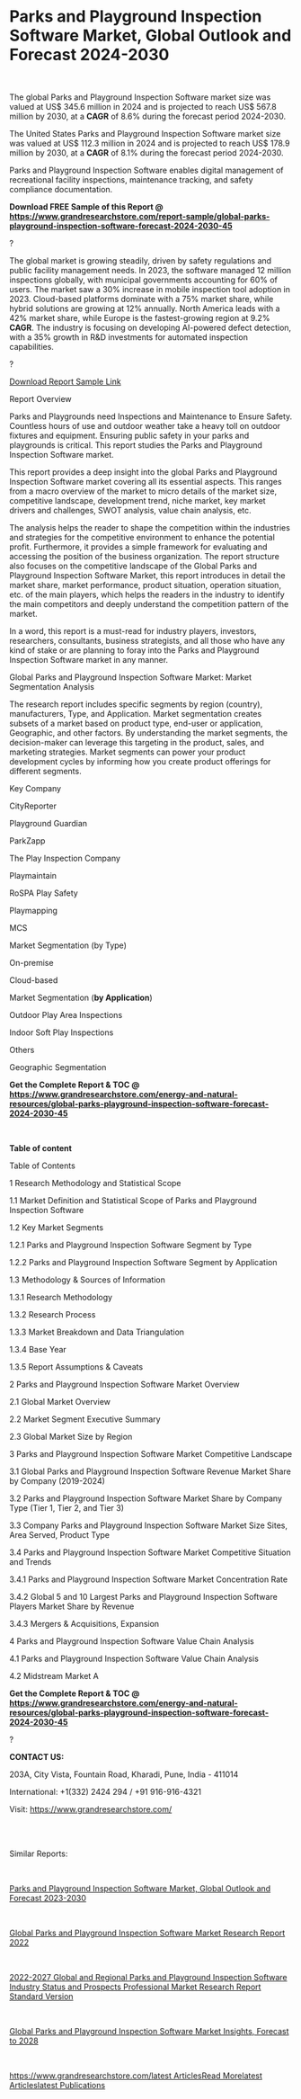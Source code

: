 <h1>Parks and Playground Inspection Software Market, Global Outlook and Forecast 2024-2030</h1><br/><p>The global Parks and Playground Inspection Software market size was valued at US$ 345.6 million in 2024 and is projected to reach US$ 567.8 million by 2030, at a <strong>CAGR</strong> of 8.6% during the forecast period 2024-2030.</p>
 
 
 
 <p>The United States Parks and Playground Inspection Software market size was valued at US$ 112.3 million in 2024 and is projected to reach US$ 178.9 million by 2030, at a <strong>CAGR</strong> of 8.1% during the forecast period 2024-2030.</p>
 
 
 
 <p>Parks and Playground Inspection Software enables digital management of recreational facility inspections, maintenance tracking, and safety compliance documentation.</p>
 
 
 
 <div><b>Download FREE Sample of this Report @ <a href="https://www.grandresearchstore.com/report-sample/global-parks-playground-inspection-software-forecast-2024-2030-45">https://www.grandresearchstore.com/report-sample/global-parks-playground-inspection-software-forecast-2024-2030-45</a></b></div>
 
 
 
 <p>? </p>
 
 
 
 <p>The global market is growing steadily, driven by safety regulations and public facility management needs. In 2023, the software managed 12 million inspections globally, with municipal governments accounting for 60% of users. The market saw a 30% increase in mobile inspection tool adoption in 2023. Cloud-based platforms dominate with a 75% market share, while hybrid solutions are growing at 12% annually. North America leads with a 42% market share, while Europe is the fastest-growing region at 9.2% <strong>CAGR</strong>. The industry is focusing on developing AI-powered defect detection, with a 35% growth in R&D investments for automated inspection capabilities.</p>
 
 
 
 <p>? </p>
 
 
 
 <p><a href="https://www.grandresearchstore.com/mr-admin/report-sample/global-parks-playground-inspection-software-forecast-2024-2030-45">Download Report Sample Link</a></p>
 
 
 
 <p>Report Overview</p>
 
 
 
 <p>Parks and Playgrounds need Inspections and Maintenance to Ensure Safety. Countless hours of use and outdoor weather take a heavy toll on outdoor fixtures and equipment. Ensuring public safety in your parks and playgrounds is critical. This report studies the Parks and Playground Inspection Software market.</p>
 
 
 
 <p>This report provides a deep insight into the global Parks and Playground Inspection Software market covering all its essential aspects. This ranges from a macro overview of the market to micro details of the market size, competitive landscape, development trend, niche market, key market drivers and challenges, SWOT analysis, value chain analysis, etc.</p>
 
 
 
 <p>The analysis helps the reader to shape the competition within the industries and strategies for the competitive environment to enhance the potential profit. Furthermore, it provides a simple framework for evaluating and accessing the position of the business organization. The report structure also focuses on the competitive landscape of the Global Parks and Playground Inspection Software Market, this report introduces in detail the market share, market performance, product situation, operation situation, etc. of the main players, which helps the readers in the industry to identify the main competitors and deeply understand the competition pattern of the market.</p>
 
 
 
 <p>In a word, this report is a must-read for industry players, investors, researchers, consultants, business strategists, and all those who have any kind of stake or are planning to foray into the Parks and Playground Inspection Software market in any manner.</p>
 
 
 
 <p>Global Parks and Playground Inspection Software Market: Market Segmentation Analysis</p>
 
 
 
 <p>The research report includes specific segments by region (country), manufacturers, Type, and Application. Market segmentation creates subsets of a market based on product type, end-user or application, Geographic, and other factors. By understanding the market segments, the decision-maker can leverage this targeting in the product, sales, and marketing strategies. Market segments can power your product development cycles by informing how you create product offerings for different segments.</p>
 
 
 
 <p>Key Company</p>
 
 
 
 <p>CityReporter</p>
 
 
 
 <p>Playground Guardian</p>
 
 
 
 <p>ParkZapp</p>
 
 
 
 <p>The Play Inspection Company</p>
 
 
 
 <p>Playmaintain</p>
 
 
 
 <p>RoSPA Play Safety</p>
 
 
 
 <p>Playmapping</p>
 
 
 
 <p>MCS</p>
 
 
 
 <p>Market Segmentation (by Type)</p>
 
 
 
 <p>On-premise</p>
 
 
 
 <p>Cloud-based</p>
 
 
 
 <p>Market Segmentation (<strong>by Application</strong>)</p>
 
 
 
 <p>Outdoor Play Area Inspections</p>
 
 
 
 <p>Indoor Soft Play Inspections</p>
 
 
 
 <p>Others</p>
 
 
 
 <p>Geographic Segmentation</p>
 
 
 
 <div><b>Get the Complete Report & TOC @ <a href="https://www.grandresearchstore.com/energy-and-natural-resources/global-parks-playground-inspection-software-forecast-2024-2030-45">https://www.grandresearchstore.com/energy-and-natural-resources/global-parks-playground-inspection-software-forecast-2024-2030-45</a></b></div>
 
 
 
 <p><br />
 
 <b>Table of content</b></p>
 
 
 
 <p>Table of Contents<br />
 
 1 Research Methodology and Statistical Scope<br />
 
 1.1 Market Definition and Statistical Scope of Parks and Playground Inspection Software<br />
 
 1.2 Key Market Segments<br />
 
 1.2.1 Parks and Playground Inspection Software Segment by Type<br />
 
 1.2.2 Parks and Playground Inspection Software Segment by Application<br />
 
 1.3 Methodology & Sources of Information<br />
 
 1.3.1 Research Methodology<br />
 
 1.3.2 Research Process<br />
 
 1.3.3 Market Breakdown and Data Triangulation<br />
 
 1.3.4 Base Year<br />
 
 1.3.5 Report Assumptions & Caveats<br />
 
 2 Parks and Playground Inspection Software Market Overview<br />
 
 2.1 Global Market Overview<br />
 
 2.2 Market Segment Executive Summary<br />
 
 2.3 Global Market Size by Region<br />
 
 3 Parks and Playground Inspection Software Market Competitive Landscape<br />
 
 3.1 Global Parks and Playground Inspection Software Revenue Market Share by Company (2019-2024)<br />
 
 3.2 Parks and Playground Inspection Software Market Share by Company Type (Tier 1, Tier 2, and Tier 3)<br />
 
 3.3 Company Parks and Playground Inspection Software Market Size Sites, Area Served, Product Type<br />
 
 3.4 Parks and Playground Inspection Software Market Competitive Situation and Trends<br />
 
 3.4.1 Parks and Playground Inspection Software Market Concentration Rate<br />
 
 3.4.2 Global 5 and 10 Largest Parks and Playground Inspection Software Players Market Share by Revenue<br />
 
 3.4.3 Mergers & Acquisitions, Expansion<br />
 
 4 Parks and Playground Inspection Software Value Chain Analysis<br />
 
 4.1 Parks and Playground Inspection Software Value Chain Analysis<br />
 
 4.2 Midstream Market A</p>
 
 
 
 <div><b>Get the Complete Report & TOC @ <a href="https://www.grandresearchstore.com/energy-and-natural-resources/global-parks-playground-inspection-software-forecast-2024-2030-45">https://www.grandresearchstore.com/energy-and-natural-resources/global-parks-playground-inspection-software-forecast-2024-2030-45</a></b></div>
 
 
 
 <p>? </p>
 
 
 
 <p><b>CONTACT US:</b><br />
 
 203A, City Vista, Fountain Road, Kharadi, Pune, India - 411014<br />
 
 International: +1(332) 2424 294 / +91 916-916-4321<br />
 
 Visit: <a href="https://www.grandresearchstore.com/">https://www.grandresearchstore.com/</a><br />
 
 <br />
 
 <br />
 
 Similar Reports:<br />
 
 <br />
 
 <a href="https://www.grandresearchstore.com/energy-and-natural-resources/global-parks-playground-inspection-software-forecast-2023-2030-903">Parks and Playground Inspection Software Market, Global Outlook and Forecast 2023-2030</a><br />
 
 <br />
 
 <a href="https://www.grandresearchstore.com/ict-and-media/global-parks-playground-inspection-software-2022-389">Global Parks and Playground Inspection Software Market Research Report 2022</a><br />
 
 <br />
 
 <a href="https://www.grandresearchstore.com/ict-and-media/global-regional-parks-playground-inspection-software-2022-2027-967">2022-2027 Global and Regional Parks and Playground Inspection Software Industry Status and Prospects Professional Market Research Report Standard Version</a><br />
 
 <br />
 
 <a href="https://www.grandresearchstore.com/ict-and-media/global-parks-playground-inspection-software-2028-259">Global Parks and Playground Inspection Software Market Insights, Forecast to 2028</a><br />
 
 <br />
 
 <a href="https://gyeongbokgung.com">https://www.grandresearchstore.com/</a><a href="https://hallyeomaritime.com">latest Articles</a><a href="https://jingwansa.com">Read More</a><a href="https://nguoiviet.jp/">latest Articles</a><a href="https://www.intelmarketresearch.com/">latest Publications</a></p>